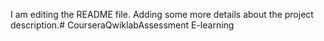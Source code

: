 I am editing the README file. Adding some more details about the project description.# CourseraQwiklabAssessment
E-learning
